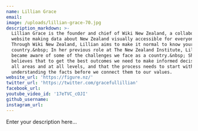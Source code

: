 ```yaml
---
name: Lillian Grace
email:
image: /uploads/lillian-grace-70.jpg
description_markdown: >-
  Lillian Grace is the founder and chief of Wiki New Zealand, a collaborative
  website making data about New Zealand visually accessible for everyone.&nbsp;
  Through Wiki New Zealand, Lillian aims to make it normal to know your
  country.&nbsp; In her previous role at The New Zealand Institute, Lillian
  became aware of some of the challenges we face as a country.&nbsp; She
  believes that to get the best outcomes we need to make informed decisions in
  all areas and at all levels, and that the process needs to start with
  understanding the facts before we connect them to our values.
website_url: 'https://figure.nz/'
twitter_url: 'https://twitter.com/gracefullillian'
facebook_url:
youtube_video_id: '17eTVC_cOJI'
github_username:
instagram_url:
---
```


Enter your description here...
